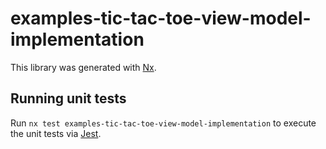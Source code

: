 # examples-tic-tac-toe-view-model-implementation

This library was generated with [Nx](https://nx.dev).

## Running unit tests

Run `nx test examples-tic-tac-toe-view-model-implementation` to execute the unit tests via [Jest](https://jestjs.io).
